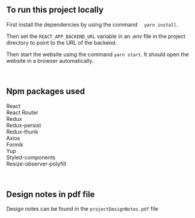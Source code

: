 ## To run this project locally

First install the dependencies by using the command  `yarn install`.

Then set the `REACT_APP_BACKEND_URL` variable in an .env file in the project 
directory to point to the URL of the backend.

Then start the website using the command `yarn start`. It should open the website
in a browser automatically.

<br />


## Npm packages used

React <br /> 
React Router <br />
Redux <br />
Redux-persist <br/>
Redux-thunk <br/>
Axios <br/>
Formik <br/>
Yup <br/>
Styled-components <br/>
Resize-observer-polyfill <br/>

<br />

## Design notes in pdf file

Design notes can be found in the `projectDesignNotes.pdf` file 




